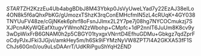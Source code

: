 $START$ZH2KzzEu4Ub4abgBDbJ8M43Ybkp0JsVyUweLYad7y22EzAJ38eILo4ON8k5f6aQhxPbKG/gUmozxTShzK3rqConEMHcfmIN5zL4cRUqK+4GY038TNYUuFV48ze/cGjNKek6phrf8oFsnJJlmx2L2Y7pe7j08hg7NYCOCmukzj7SXJPcnAKyWQEafXtugvYWmoN2zWbohp+CMpfc+1dP2nnIT6JuUm8K8cv9y3wDpWixFrB6GNAM0h2p5CBGY01tyxgxVNrrtD4EfhuGDMu+Gbkgz7qdZprFoCdyPJxJFki3JGjvi/amkHey5m/h6Sk9iFYMzNyVW8ZPT7I4A2GKXA53fF1SChJs60Gn0/ou9uLsDAArrT/UdKRiPguShYqH2$END$